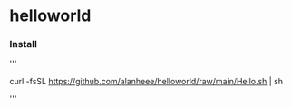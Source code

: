 # helloworld

### Install 

'''

curl -fsSL https://github.com/alanheee/helloworld/raw/main/Hello.sh | sh 

'''

